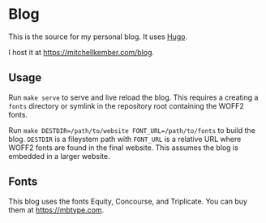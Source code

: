 # Blog

This is the source for my personal blog. It uses [Hugo].

I host it at https://mitchellkember.com/blog.

## Usage

Run `make serve` to serve and live reload the blog. This requires a creating a `fonts` directory or symlink in the repository root containing the WOFF2 fonts.

Run `make DESTDIR=/path/to/website FONT_URL=/path/to/fonts` to build the blog. `DESTDIR` is a fileystem path with `FONT_URL` is a relative URL where WOFF2 fonts are found in the final website. This assumes the blog is embedded in a larger website.

## Fonts

This blog uses the fonts Equity, Concourse, and Triplicate. You can buy them at https://mbtype.com.

[Hugo]: https://gohugo.io
